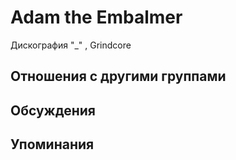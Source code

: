 # Adam the Embalmer

Дискография
"_" , Grindcore

## Отношения с другими группами


## Обсуждения


## Упоминания

